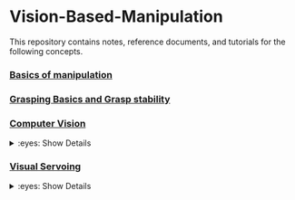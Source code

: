 # Vision-Based-Manipulation
This repository contains notes, reference documents, and tutorials for the following concepts. 
### [Basics of manipulation](https://github.com/Gokulsrinivas98/Vision-Based-Manipulation/tree/main/HW1)
### [Grasping Basics and Grasp stability](https://github.com/Gokulsrinivas98/Vision-Based-Manipulation/tree/main/HW2)
### [Computer Vision](https://github.com/Gokulsrinivas98/Vision-Based-Manipulation/tree/main/HW3)

<details>
<summary>:eyes: Show Details</summary>

# Computer Vision Techniques
This subfolder deals with various computer vision techniques to detect several image features on an object. These image features are not only important to understand the object geometry to be used for planning and executing robotic manipulation strategies, but also would allow us to implement vision-based control algorithms. 


The following are performed:
- Spawn the robot and the object of interest in gazebo. 
- Get the camera images from the simulator and publish them back to ROS2
- Perform the following on the captured image using OpenCV functions
    - Apply color thresholding
    - Apply canny edge detection algorithm
    - Apply Harris corner detection algorithm
    - Apply Hough circles algorithm to detect the circles and find their centers.
## Installation

Install python

```bash
 sudo apt-get install python3-opencv
```
## Output
The compiled outputs of the project can be found in [Results](
https://github.com/Gokulsrinivas98/Vision-Based-Manipulation/edit/main/HW3/GSrinivasan_Hw3.pdf)    
</details>

### [Visual Servoing](https://github.com/Gokulsrinivas98/Vision-Based-Manipulation/tree/main/HW4)

<details>
<summary>:eyes: Show Details</summary>
    
# Visual Servoing 
This subfolder deals with implementing visual servoing algorithm for a 2 DOF robot

The following are performed:
- Spawn the created object(rectangular block with 4 cylinders placed on top of it) on the ground within robot's workspace.

- Move the robot via the position controller so that the whole object is visible in the image. Take an image, get the coordinates of the 4 circle centers.

- Move the robot to a different location using the position controller. In the new location, the whole object should still be visible by the virtual camera. Take an image, get the coordinates of the 4 circle centers.

- Implement visual servoing algorithm that uses these four point features (the centers of the circles) and servos the robot from one image configuration to the other.
## Output
The compiled outputs of the project can be found in [Results](
https://github.com/Gokulsrinivas98/Vision-Based-Manipulation/blob/main/HW4/VisionBased%20Hw4.pdf)
</details>

</details>
